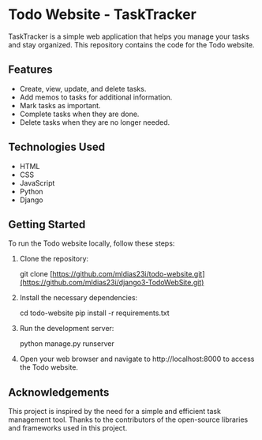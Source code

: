 # Todo Website - TaskTracker

TaskTracker is a simple web application that helps you manage your tasks and stay organized. This repository contains the code for the Todo website.

## Features

- Create, view, update, and delete tasks.
- Add memos to tasks for additional information.
- Mark tasks as important.
- Complete tasks when they are done.
- Delete tasks when they are no longer needed.

## Technologies Used

- HTML
- CSS
- JavaScript
- Python
- Django

## Getting Started

To run the Todo website locally, follow these steps:

1. Clone the repository:

   git clone [https://github.com/mldias23i/todo-website.git](https://github.com/mldias23i/django3-TodoWebSite.git)
   
2. Install the necessary dependencies:

   cd todo-website
   pip install -r requirements.txt
   
3. Run the development server:

   python manage.py runserver
   
4. Open your web browser and navigate to http://localhost:8000 to access the Todo website.


## Acknowledgements

   This project is inspired by the need for a simple and efficient task management tool.
   Thanks to the contributors of the open-source libraries and frameworks used in this project.
